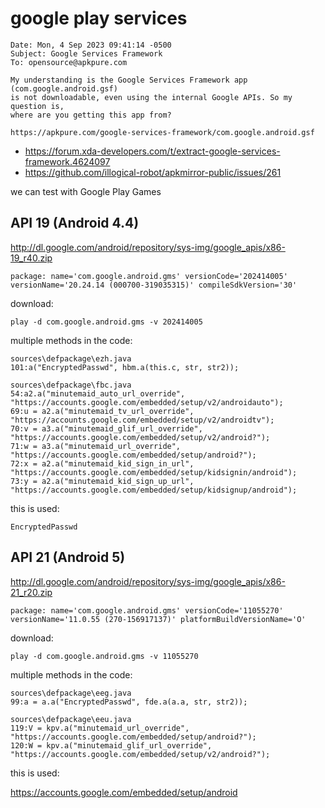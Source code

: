 # google play services

~~~
Date: Mon, 4 Sep 2023 09:41:14 -0500
Subject: Google Services Framework
To: opensource@apkpure.com

My understanding is the Google Services Framework app (com.google.android.gsf)
is not downloadable, even using the internal Google APIs. So my question is,
where are you getting this app from?

https://apkpure.com/google-services-framework/com.google.android.gsf
~~~

- https://forum.xda-developers.com/t/extract-google-services-framework.4624097
- https://github.com/illogical-robot/apkmirror-public/issues/261

we can test with Google Play Games

## API 19 (Android 4.4)

<http://dl.google.com/android/repository/sys-img/google_apis/x86-19_r40.zip>

~~~
package: name='com.google.android.gms' versionCode='202414005'
versionName='20.24.14 (000700-319035315)' compileSdkVersion='30'
~~~

download:

~~~
play -d com.google.android.gms -v 202414005
~~~

multiple methods in the code:

~~~
sources\defpackage\ezh.java
101:a("EncryptedPasswd", hbm.a(this.c, str, str2));

sources\defpackage\fbc.java
54:a2.a("minutemaid_auto_url_override", "https://accounts.google.com/embedded/setup/v2/androidauto");
69:u = a2.a("minutemaid_tv_url_override", "https://accounts.google.com/embedded/setup/v2/androidtv");
70:v = a3.a("minutemaid_glif_url_override", "https://accounts.google.com/embedded/setup/v2/android?");
71:w = a3.a("minutemaid_url_override", "https://accounts.google.com/embedded/setup/android?");
72:x = a2.a("minutemaid_kid_sign_in_url", "https://accounts.google.com/embedded/setup/kidsignin/android");
73:y = a2.a("minutemaid_kid_sign_up_url", "https://accounts.google.com/embedded/setup/kidsignup/android");
~~~

this is used:

~~~
EncryptedPasswd
~~~

## API 21 (Android 5)

<http://dl.google.com/android/repository/sys-img/google_apis/x86-21_r20.zip>

~~~
package: name='com.google.android.gms' versionCode='11055270'
versionName='11.0.55 (270-156917137)' platformBuildVersionName='O'
~~~

download:

~~~
play -d com.google.android.gms -v 11055270
~~~

multiple methods in the code:

~~~
sources\defpackage\eeg.java
99:a = a.a("EncryptedPasswd", fde.a(a.a, str, str2));

sources\defpackage\eeu.java
119:V = kpv.a("minutemaid_url_override", "https://accounts.google.com/embedded/setup/android?");
120:W = kpv.a("minutemaid_glif_url_override", "https://accounts.google.com/embedded/setup/v2/android?");
~~~

this is used:

https://accounts.google.com/embedded/setup/android
